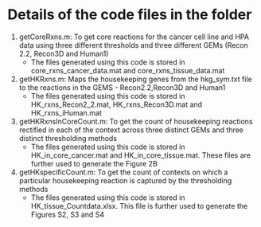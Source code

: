 # Details of the code files in the folder

1) getCoreRxns.m: To get core reactions for the cancer cell line and HPA data using three different thresholds and three different GEMs (Recon 2.2, Recon3D and Human1)
    - The files generated using this code is stored in core_rxns_cancer_data.mat and core_rxns_tissue_data.mat
2) getHKRxns.m: Maps the housekeeping genes from the hkg_sym.txt file to the reactions in the GEMS - Recon2.2,Recon3D and Human1
    - The files generated using this code is stored in HK_rxns_Recon2_2.mat, HK_rxns_Recon3D.mat and HK_rxns_iHuman.mat
3) getHKRxnsInCoreCount.m: To get the count of housekeeping reactions rectified in each of the context across three distinct GEMs and three distinct thresholding methods
    - The files generated using this code is stored in HK_in_core_cancer.mat and HK_in_core_tissue.mat. These files are further used to generate the Figure 2B
4) getHKspecificCount.m: To get the count of contexts on which a particular housekeeping reaction is captured by the thresholding methods
    - The files generated using this code is stored in HK_tissue_Countdata.xlsx. This file is further used to generate the Figures S2, S3 and S4
